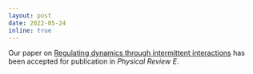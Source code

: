 ```yaml
---
layout: post
date: 2022-05-24 
inline: true
---
```


Our paper on <a href='https://doi.org/10.48550/arXiv.2206.06303'>Regulating dynamics through intermittent interactions</a> has been accepted for publication in *Physical Review E*.
